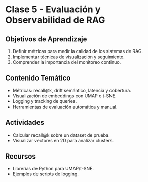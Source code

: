 # Clase 5 - Evaluación y Observabilidad de RAG

## Objetivos de Aprendizaje
1. Definir métricas para medir la calidad de los sistemas de RAG.
2. Implementar técnicas de visualización y seguimiento.
3. Comprender la importancia del monitoreo continuo.

## Contenido Temático
- Métricas: recall@k, drift semántico, latencia y cobertura.
- Visualización de embeddings con UMAP o t-SNE.
- Logging y tracking de queries.
- Herramientas de evaluación automática y manual.

## Actividades
- Calcular recall@k sobre un dataset de prueba.
- Visualizar vectores en 2D para analizar clusters.

## Recursos
- Librerías de Python para UMAP/t-SNE.
- Ejemplos de scripts de logging.
